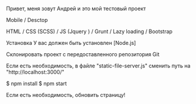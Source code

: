 Привет, меня зовут Андрей
и это мой тестовый проект

Mobile / Desctop

HTML / CSS (SCSS) / JS (Jquery ) / Grunt / Lazy loading / Bootstrap


Установка
У вас должен быть установлен [Node.js]

Склонировать проект с передоставленного репозитория Git

Если есть необходимость, в файле "static-file-server.js" сменить путь на "http://localhost:3000/"

$ npm install
$ npm start

Если есть необходимость, обновить страницу!